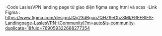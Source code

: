 -Code LaslesVPN landing page từ giao diện figma sang html và scss
-Link Figma : https://www.figma.com/design/JQy23dBguoZQHZ9eGhz8MI/FREEBIES-Landingpage-LaslesVPN-(Community)?m=auto&is-community-duplicate=1&fuid=769059322688277354
